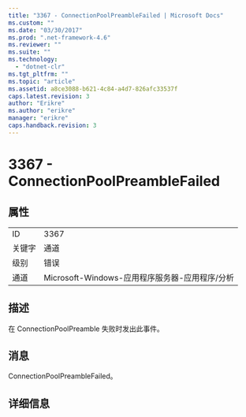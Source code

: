 ```yaml
---
title: "3367 - ConnectionPoolPreambleFailed | Microsoft Docs"
ms.custom: ""
ms.date: "03/30/2017"
ms.prod: ".net-framework-4.6"
ms.reviewer: ""
ms.suite: ""
ms.technology: 
  - "dotnet-clr"
ms.tgt_pltfrm: ""
ms.topic: "article"
ms.assetid: a8ce3088-b621-4c84-a4d7-826afc33537f
caps.latest.revision: 3
author: "Erikre"
ms.author: "erikre"
manager: "erikre"
caps.handback.revision: 3
---
```

# 3367 - ConnectionPoolPreambleFailed
## 属性  
  
|||  
|-|-|  
|ID|3367|  
|关键字|通道|  
|级别|错误|  
|通道|Microsoft\-Windows\-应用程序服务器\-应用程序\/分析|  
  
## 描述  
 在 ConnectionPoolPreamble 失败时发出此事件。  
  
## 消息  
 ConnectionPoolPreambleFailed。  
  
## 详细信息